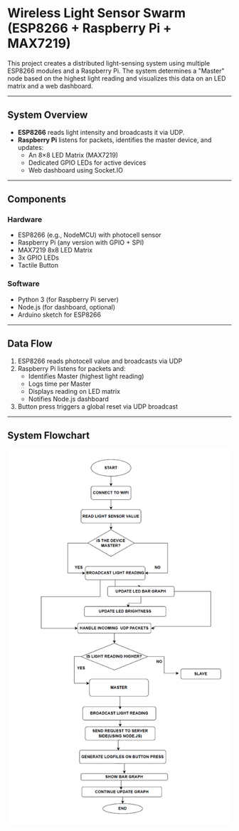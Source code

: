 # Wireless Light Sensor Swarm (ESP8266 + Raspberry Pi + MAX7219)

This project creates a distributed light-sensing system using multiple ESP8266 modules and a Raspberry Pi. The system determines a "Master" node based on the highest light reading and visualizes this data on an LED matrix and a web dashboard.

---

## System Overview

- **ESP8266** reads light intensity and broadcasts it via UDP.
- **Raspberry Pi** listens for packets, identifies the master device, and updates:
  - An 8×8 LED Matrix (MAX7219)
  - Dedicated GPIO LEDs for active devices
  - Web dashboard using Socket.IO

---

## Components

### Hardware
- ESP8266 (e.g., NodeMCU) with photocell sensor
- Raspberry Pi (any version with GPIO + SPI)
- MAX7219 8x8 LED Matrix
- 3x GPIO LEDs
- Tactile Button

### Software
- Python 3 (for Raspberry Pi server)
- Node.js (for dashboard, optional)
- Arduino sketch for ESP8266

---

## Data Flow

1. ESP8266 reads photocell value and broadcasts via UDP
2. Raspberry Pi listens for packets and:
   - Identifies Master (highest light reading)
   - Logs time per Master
   - Displays reading on LED matrix
   - Notifies Node.js dashboard
3. Button press triggers a global reset via UDP broadcast

---

## System Flowchart

![System Flowchart](Flowchart.png)

